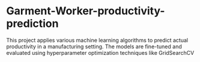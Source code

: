 # Garment-Worker-productivity-prediction
This project applies various machine learning algorithms to predict actual productivity in a manufacturing setting. The models are fine-tuned and evaluated using hyperparameter optimization techniques like GridSearchCV
